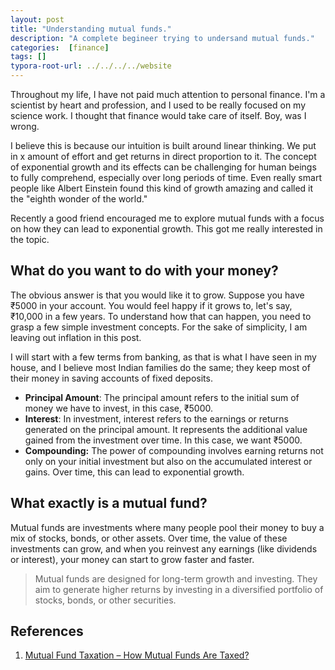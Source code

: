 ```yaml
---
layout: post
title: "Understanding mutual funds."
description: "A complete begineer trying to undersand mutual funds."
categories:  [finance]
tags: []
typora-root-url: ../../../../website
---
```


Throughout my life, I have not paid much attention to personal finance. I'm a scientist by heart and profession, and I used to be really focused on my science work. I thought that finance would take care of itself. Boy, was I wrong.

I believe this is because our intuition is built around linear thinking. We put in x amount of effort and get returns in direct proportion to it. The concept of exponential growth and its effects can be challenging for human beings to fully comprehend, especially over long periods of time. Even really smart people like Albert Einstein found this kind of growth amazing and called it the "eighth wonder of the world." 

Recently a good friend encouraged me to explore mutual funds with a focus on how they can lead to exponential growth. This got me really interested in the topic.

## What do you want to do with your money?
The obvious answer is that you would like it to grow. Suppose you have ₹5000 in your account. You would feel happy if it grows to, let's say, ₹10,000 in a few years. To understand how that can happen, you need to grasp a few simple investment concepts. For the sake of simplicity, I am leaving out inflation in this post.

I will start with a few terms from banking, as that is what I have seen in my house, and I believe most Indian families do the same; they keep most of their money in saving accounts of fixed deposits.

- **Principal Amount**: The principal amount refers to the initial sum of money we have to invest, in this case, ₹5000.
- **Interest**: In investment, interest refers to the earnings or returns generated on the principal amount. It represents the additional value gained from the investment over time. In this case, we want ₹5000.
- **Compounding:** The power of compounding involves earning returns not only on your initial investment but also on the accumulated interest or gains. Over time, this can lead to exponential growth.





## What exactly is a mutual fund?

Mutual funds are investments where many people pool their money to buy a mix of stocks, bonds, or other assets. Over time, the value of these investments can grow, and when you reinvest any earnings (like dividends or interest), your money can start to grow faster and faster.

> Mutual funds are designed for long-term growth and investing. They aim to generate higher returns by investing in a diversified portfolio of stocks, bonds, or other securities.


## References
1. [Mutual Fund Taxation – How Mutual Funds Are Taxed?](https://cleartax.in/s/different-mutual-funds-taxed)
